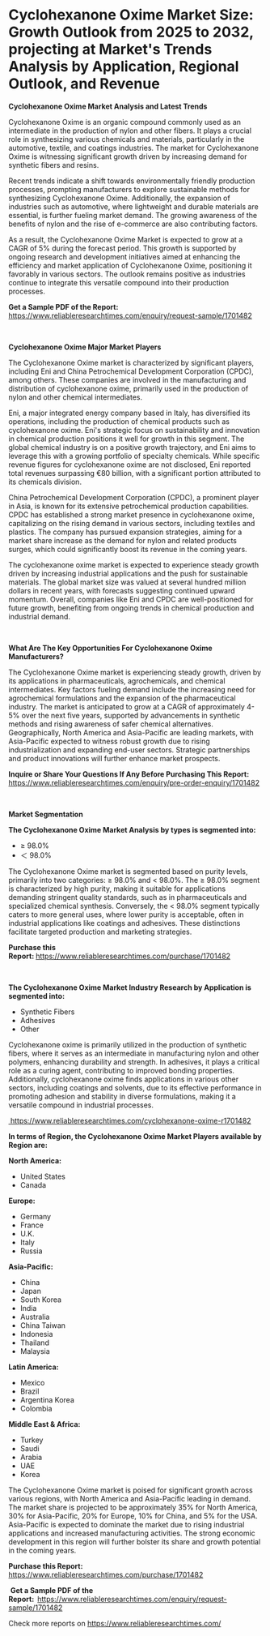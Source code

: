<p><h1>Cyclohexanone Oxime Market Size: Growth Outlook from 2025 to 2032, projecting at Market's Trends Analysis by Application, Regional Outlook, and Revenue</h1></p><p><strong>Cyclohexanone Oxime Market Analysis and Latest Trends</strong></p>
<p><p>Cyclohexanone Oxime is an organic compound commonly used as an intermediate in the production of nylon and other fibers. It plays a crucial role in synthesizing various chemicals and materials, particularly in the automotive, textile, and coatings industries. The market for Cyclohexanone Oxime is witnessing significant growth driven by increasing demand for synthetic fibers and resins.</p><p>Recent trends indicate a shift towards environmentally friendly production processes, prompting manufacturers to explore sustainable methods for synthesizing Cyclohexanone Oxime. Additionally, the expansion of industries such as automotive, where lightweight and durable materials are essential, is further fueling market demand. The growing awareness of the benefits of nylon and the rise of e-commerce are also contributing factors.</p><p>As a result, the Cyclohexanone Oxime Market is expected to grow at a CAGR of 5% during the forecast period. This growth is supported by ongoing research and development initiatives aimed at enhancing the efficiency and market application of Cyclohexanone Oxime, positioning it favorably in various sectors. The outlook remains positive as industries continue to integrate this versatile compound into their production processes.</p></p>
<p><strong>Get a Sample PDF of the Report:&nbsp;</strong> <a href="https://www.reliableresearchtimes.com/enquiry/request-sample/1701482?utm_campaign=1940&utm_medium=2&utm_source=Github&utm_content=ia&utm_term=06022025&utm_id=cyclohexanone-oxime">https://www.reliableresearchtimes.com/enquiry/request-sample/1701482</a></p>
<p>&nbsp;</p>
<p><strong>Cyclohexanone Oxime Major Market Players</strong></p>
<p><p>The Cyclohexanone Oxime market is characterized by significant players, including Eni and China Petrochemical Development Corporation (CPDC), among others. These companies are involved in the manufacturing and distribution of cyclohexanone oxime, primarily used in the production of nylon and other chemical intermediates.</p><p>Eni, a major integrated energy company based in Italy, has diversified its operations, including the production of chemical products such as cyclohexanone oxime. Eni's strategic focus on sustainability and innovation in chemical production positions it well for growth in this segment. The global chemical industry is on a positive growth trajectory, and Eni aims to leverage this with a growing portfolio of specialty chemicals. While specific revenue figures for cyclohexanone oxime are not disclosed, Eni reported total revenues surpassing €80 billion, with a significant portion attributed to its chemicals division.</p><p>China Petrochemical Development Corporation (CPDC), a prominent player in Asia, is known for its extensive petrochemical production capabilities. CPDC has established a strong market presence in cyclohexanone oxime, capitalizing on the rising demand in various sectors, including textiles and plastics. The company has pursued expansion strategies, aiming for a market share increase as the demand for nylon and related products surges, which could significantly boost its revenue in the coming years.</p><p>The cyclohexanone oxime market is expected to experience steady growth driven by increasing industrial applications and the push for sustainable materials. The global market size was valued at several hundred million dollars in recent years, with forecasts suggesting continued upward momentum. Overall, companies like Eni and CPDC are well-positioned for future growth, benefiting from ongoing trends in chemical production and industrial demand.</p></p>
<p>&nbsp;</p>
<p><strong>What Are The Key Opportunities For Cyclohexanone Oxime Manufacturers?</strong></p>
<p><p>The Cyclohexanone Oxime market is experiencing steady growth, driven by its applications in pharmaceuticals, agrochemicals, and chemical intermediates. Key factors fueling demand include the increasing need for agrochemical formulations and the expansion of the pharmaceutical industry. The market is anticipated to grow at a CAGR of approximately 4-5% over the next five years, supported by advancements in synthetic methods and rising awareness of safer chemical alternatives. Geographically, North America and Asia-Pacific are leading markets, with Asia-Pacific expected to witness robust growth due to rising industrialization and expanding end-user sectors. Strategic partnerships and product innovations will further enhance market prospects.</p></p>
<p><strong>Inquire or Share Your Questions If Any Before Purchasing This Report:</strong> <a href="https://www.reliableresearchtimes.com/enquiry/pre-order-enquiry/1701482?utm_campaign=1940&utm_medium=2&utm_source=Github&utm_content=ia&utm_term=06022025&utm_id=cyclohexanone-oxime">https://www.reliableresearchtimes.com/enquiry/pre-order-enquiry/1701482</a></p>
<p>&nbsp;</p>
<p><strong>Market Segmentation</strong></p>
<p><strong>The Cyclohexanone Oxime Market Analysis by types is segmented into:</strong></p>
<p><ul><li>≥ 98.0%</li><li>＜ 98.0%</li></ul></p>
<p><p>The Cyclohexanone Oxime market is segmented based on purity levels, primarily into two categories: ≥ 98.0% and < 98.0%. The ≥ 98.0% segment is characterized by high purity, making it suitable for applications demanding stringent quality standards, such as in pharmaceuticals and specialized chemical synthesis. Conversely, the < 98.0% segment typically caters to more general uses, where lower purity is acceptable, often in industrial applications like coatings and adhesives. These distinctions facilitate targeted production and marketing strategies.</p></p>
<p><strong>Purchase this Report:&nbsp;</strong><a href="https://www.reliableresearchtimes.com/purchase/1701482?utm_campaign=1940&utm_medium=2&utm_source=Github&utm_content=ia&utm_term=06022025&utm_id=cyclohexanone-oxime">https://www.reliableresearchtimes.com/purchase/1701482</a></p>
<p>&nbsp;</p>
<p><strong>The Cyclohexanone Oxime Market Industry Research by Application is segmented into:</strong></p>
<p><ul><li>Synthetic Fibers</li><li>Adhesives</li><li>Other</li></ul></p>
<p><p>Cyclohexanone oxime is primarily utilized in the production of synthetic fibers, where it serves as an intermediate in manufacturing nylon and other polymers, enhancing durability and strength. In adhesives, it plays a critical role as a curing agent, contributing to improved bonding properties. Additionally, cyclohexanone oxime finds applications in various other sectors, including coatings and solvents, due to its effective performance in promoting adhesion and stability in diverse formulations, making it a versatile compound in industrial processes.</p></p>
<p><a href="https://www.reliableresearchtimes.com/cyclohexanone-oxime-r1701482?utm_campaign=1940&utm_medium=2&utm_source=Github&utm_content=ia&utm_term=06022025&utm_id=cyclohexanone-oxime">&nbsp;https://www.reliableresearchtimes.com/cyclohexanone-oxime-r1701482</a></p>
<p><strong>In terms of Region, the Cyclohexanone Oxime Market Players available by Region are:</strong></p>
<p>
    <p> <strong> North America: </strong>
        <ul>
            <li>United States</li>
            <li>Canada</li>
        </ul>
        </p> 
    <p> <strong> Europe: </strong>
        <ul>
            <li>Germany</li>
            <li>France</li>
            <li>U.K.</li>
            <li>Italy</li>
            <li>Russia</li>
        </ul>
        </p> 
    <p> <strong> Asia-Pacific: </strong>
        <ul>
            <li>China</li>
            <li>Japan</li>
            <li>South Korea</li>
            <li>India</li>
            <li>Australia</li>
            <li>China Taiwan</li>
            <li>Indonesia</li>
            <li>Thailand</li>
            <li>Malaysia</li>
        </ul>
        </p> 
    <p> <strong> Latin America: </strong>
        <ul>
            <li>Mexico</li>
            <li>Brazil</li>
            <li>Argentina Korea</li>
            <li>Colombia</li>
        </ul>
        </p> 
    <p> <strong> Middle East & Africa: </strong>
        <ul>
            <li>Turkey</li>
            <li>Saudi</li>
            <li>Arabia</li>
            <li>UAE</li>
            <li>Korea</li>
        </ul>
    </p>
    </p>
<p><p>The Cyclohexanone Oxime market is poised for significant growth across various regions, with North America and Asia-Pacific leading in demand. The market share is projected to be approximately 35% for North America, 30% for Asia-Pacific, 20% for Europe, 10% for China, and 5% for the USA. Asia-Pacific is expected to dominate the market due to rising industrial applications and increased manufacturing activities. The strong economic development in this region will further bolster its share and growth potential in the coming years.</p></p>
<p><strong>Purchase this Report: </strong><a href="https://www.reliableresearchtimes.com/purchase/1701482?utm_campaign=1940&utm_medium=2&utm_source=Github&utm_content=ia&utm_term=06022025&utm_id=cyclohexanone-oxime">https://www.reliableresearchtimes.com/purchase/1701482</a></p>
<p>&nbsp;<strong>Get a Sample PDF of the Report:&nbsp;&nbsp;</strong><a href="https://www.reliableresearchtimes.com/enquiry/request-sample/1701482?utm_campaign=1940&utm_medium=2&utm_source=Github&utm_content=ia&utm_term=06022025&utm_id=cyclohexanone-oxime">https://www.reliableresearchtimes.com/enquiry/request-sample/1701482</a></p>
<p><strong></strong></p>
<p>Check more reports on <a href="https://www.reliableresearchtimes.com/?utm_campaign=1940&utm_medium=2&utm_source=Github&utm_content=ia&utm_term=06022025&utm_id=cyclohexanone-oxime">https://www.reliableresearchtimes.com/</a></p>
